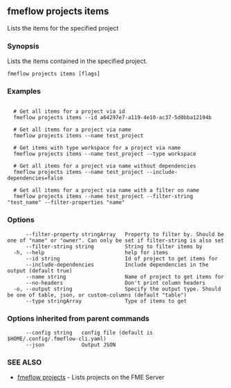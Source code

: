 ## fmeflow projects items

Lists the items for the specified project

### Synopsis

Lists the items contained in the specified project.

```
fmeflow projects items [flags]
```

### Examples

```

  # Get all items for a project via id
  fmeflow projects items --id a64297e7-a119-4e10-ac37-5d0bba12194b

  # Get all items for a project via name
  fmeflow projects items --name test_project

  # Get items with type workspace for a project via name
  fmeflow projects items --name test_project --type workspace
  
  # Get all items for a project via name without dependencies
  fmeflow projects items --name test_project --include-dependencies=false
  
  # Get all items for a project via name with a filter on name
  fmeflow projects items --name test_project --filter-string "test_name" --filter-properties "name"
```

### Options

```
      --filter-property stringArray   Property to filter by. Should be one of "name" or "owner". Can only be set if filter-string is also set
      --filter-string string          String to filter items by
  -h, --help                          help for items
      --id string                     Id of project to get items for 
      --include-dependencies          Include dependencies in the output (default true)
      --name string                   Name of project to get items for
      --no-headers                    Don't print column headers
  -o, --output string                 Specify the output type. Should be one of table, json, or custom-columns (default "table")
      --type stringArray              Type of items to get
```

### Options inherited from parent commands

```
      --config string   config file (default is $HOME/.config/.fmeflow-cli.yaml)
      --json            Output JSON
```

### SEE ALSO

* [fmeflow projects](fmeflow_projects.md)	 - Lists projects on the FME Server

